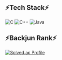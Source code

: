 ## ⚡Tech Stack⚡
![C](https://img.shields.io/badge/C-A8B9CC.svg?&style=for-the-badge&logo=C&logoColor=black)
![C++](https://img.shields.io/badge/C++-00599C.svg?&style=for-the-badge&logo=Cplusplus&logoColor=white)
![Java](https://img.shields.io/badge/Java-007396.svg?&style=for-the-badge&logo=Java&logoColor=white)

## ⚡Backjun Rank⚡
[![Solved.ac Profile](http://mazassumnida.wtf/api/v2/generate_badge?boj=dudalsrkwhr4)](https://solved.ac/dudalsrkwhr4)
